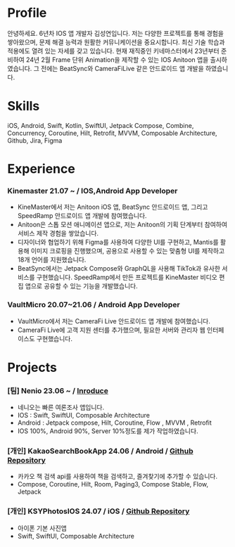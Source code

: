 # Profile
안녕하세요. 6년차 IOS 앱 개발자 김성연입니다. 저는 다양한 프로젝트를 통해 경험을 쌓아왔으며, 문제 해결
능력과 원활한 커뮤니케이션을 중요시합니다. 최신 기술 학습과 적용에도 열려 있는 자세를 갖고 있습니다. 현재 재직중인 키네마스터에서 23년부터 준비하여 24년 2월 Frame 단위 Animation을 제작할 수 있는 IOS
Anitoon 앱을 출시하였습니다. 그 전에는 BeatSync와 CameraFiLive 같은 안드로이드 앱 개발을 하였습니
다.

# Skills
iOS, Android, Swift, Kotlin, SwiftUI, Jetpack Compose, Combine,
Concurrency, Coroutine, Hilt, Retrofit, MVVM, Composable Architecture, Github, Jira, Figma

# Experience
### Kinemaster    21.07 ~ / IOS,Android App Developer
- KineMaster에서 저는 Anitoon iOS 앱, BeatSync 안드로이드 앱, 그리고 SpeedRamp 안드로이드 앱 개발에 참여했습니다. 
- Anitoon은 스톱 모션 애니메이션 앱으로, 저는 Anitoon의 기획 단계부터 참여하여 서비스 제작 경험을 쌓았습니다. 
- 디자이너와 협업하기 위해 Figma를 사용하여 다양한 UI를 구현하고, Mantis를 활용해 이미지 크로핑을 진행했으며, 공용으로 사용할 수 있는 맞춤형 UI를 제작하고 18개 언어를 지원했습니다.
- BeatSync에서는 Jetpack Compose와 GraphQL을 사용해 TikTok과 유사한 서비스를 구현했습니다. SpeedRamp에서 만든 프로젝트를 KineMaster 비디오 편집 앱으로 공유할 수 있는 기능을 개발했습니다. 

### VaultMicro    20.07~21.06 / Android App Developer
- VaultMicro에서 저는 CameraFi Live 안드로이드 앱 개발에 참여했습니다.
- CameraFi Live에 고객 지원 센터를 추가했으며, 필요한 서버와 관리자 웹 인터페이스도 구현했습니다.

# Projects
### [팀] Nenio    23.06 ~ / [Inroduce](https://github.com/yeon1216/introduce/blob/main/네니오.md)
- 네니오는 빠른 여론조사 앱입니다.
- IOS : Swift, SwiftUI, Composable Architecture
- Android : Jetpack compose, Hilt, Coroutine, Flow , MVVM , Retrofit
- IOS 100%, Android 90%, Server 10%정도를 제가 작업하였습니다.

### [개인] KakaoSearchBookApp    24.06 / Android / [Github Repository](https://github.com/yeon1216/KakaoBookSearchApp)
- 카카오 책 검색 api를 사용하여 책을 검색하고, 즐겨찾기에 추가할 수 있습니다.
- Compose, Coroutine, Hilt, Room, Paging3, Compose Stable, Flow, Jetpack

### [개인] KSYPhotosIOS    24.07 / iOS / [Github Repository](https://github.com/yeon1216/KSYPhotosIOS)
- 아이폰 기본 사진앱
- Swift, SwiftUI, Composable Architecture
